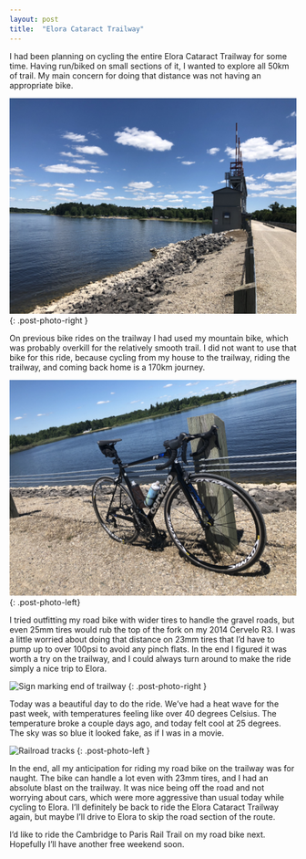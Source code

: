 ```yaml
---
layout: post
title:  "Elora Cataract Trailway"
---
```


I had been planning on cycling the entire Elora Cataract Trailway for some time. Having run/biked on small sections of it, I wanted to explore all 50km of trail. My main concern for doing that distance was not having an appropriate bike.

![Shand Dam](/assets/images/blog/2018/07/07/elora-cataract-trailway/shand-dam.jpg)
{: .post-photo-right }

On previous bike rides on the trailway I had used my mountain bike, which was probably overkill for the relatively smooth trail. I did not want to use that bike for this ride, because cycling from my house to the trailway, riding the trailway, and coming back home is a 170km journey.

![Bike at Belwood Lake](/assets/images/blog/2018/07/07/elora-cataract-trailway/belwood-lake-bike.jpg)
{: .post-photo-left}

I tried outfitting my road bike with wider tires to handle the gravel roads, but even 25mm tires would rub the top of the fork on my 2014 Cervelo R3. I was a little worried about doing that distance on 23mm tires that I’d have to pump up to over 100psi to avoid any pinch flats. In the end I figured it was worth a try on the trailway, and I could always turn around to make the ride simply a nice trip to Elora.

![Sign marking end of trailway](/assets/images/blog/2018/07/07/elora-cataract-trailway/end-sign.jpg)
{: .post-photo-right }

Today was a beautiful day to do the ride. We’ve had a heat wave for the past week, with temperatures feeling like over 40 degrees Celsius. The temperature broke a couple days ago, and today felt cool at 25 degrees. The sky was so blue it looked fake, as if I was in a movie.

![Railroad tracks](/assets/images/blog/2018/07/07/elora-cataract-trailway/railway.jpg)
{: .post-photo-left }

In the end, all my anticipation for riding my road bike on the trailway was for naught. The bike can handle a lot even with 23mm tires, and I had an absolute blast on the trailway. It was nice being off the road and not worrying about cars, which were more aggressive than usual today while cycling to Elora. I’ll definitely be back to ride the Elora Cataract Trailway again, but maybe I’ll drive to Elora to skip the road section of the route.

I’d like to ride the Cambridge to Paris Rail Trail on my road bike next. Hopefully I’ll have another free weekend soon.
